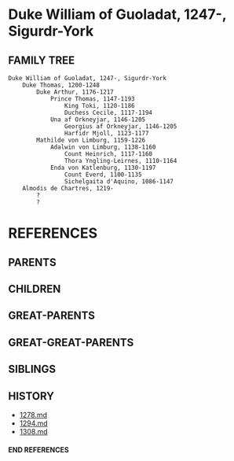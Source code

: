 # Duke William of Guoladat, 1247-, Sigurdr-York

## FAMILY TREE
```
Duke William of Guoladat, 1247-, Sigurdr-York
    Duke Thomas, 1200-1248
        Duke Arthur, 1176-1217
            Prince Thomas, 1147-1193
                King Toki, 1120-1186
                Duchess Cecile, 1117-1194
            Una af Orkneyjar, 1146-1205
                Georgius af Orkneyjar, 1146-1205
                Harfidr Mjoll, 1123-1177
        Mathilde von Limburg, 1159-1226
            Adalwin von Limburg, 1138-1160  
                Count Heinrich, 1117-1160
                Thora Yngling-Leirnes, 1110-1164
            Enda von Katlenburg, 1130-1197
                Count Everd, 1100-1135
                Sichelgaita d'Aquino, 1086-1147
    Almodis de Chartres, 1219-
        ?
        ?
```


# REFERENCES

## PARENTS 

## CHILDREN 

## GREAT-PARENTS 

## GREAT-GREAT-PARENTS 
## SIBLINGS

 
## HISTORY
* [1278.md](../h/1278.md)
* [1294.md](../h/1294.md)
* [1308.md](../h/1309.md)

#### END REFERENCES
